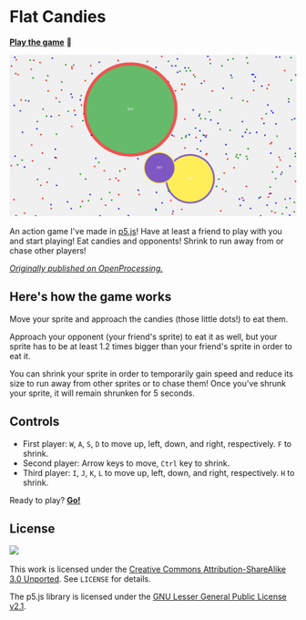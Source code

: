 # Flat Candies

[p5]: https://p5js.org/
[game]: https://you-create.github.io/flat-candies
[game-openprocessing]: https://www.openprocessing.org/sketch/854109

**[Play the game][game]** :candy:

[![](screenshot.png)][game]

An action game I've made in [p5.js][p5]! Have at least a friend to play with
you and start playing! Eat candies and opponents! Shrink to run away from or
chase other players!

_[Originally published on OpenProcessing.][game-openprocessing]_

## Here's how the game works

Move your sprite and approach the candies (those little dots!) to eat them.

Approach your opponent (your friend's sprite) to eat it as well, but your sprite
has to be at least 1.2 times bigger than your friend's sprite in order to eat
it.

You can shrink your sprite in order to temporarily gain speed and reduce its
size to run away from other sprites or to chase them! Once you've shrunk your
sprite, it will remain shrunken for 5 seconds.

## Controls

- First player: `W`, `A`, `S`, `D` to move up, left, down, and right,
  respectively. `F` to shrink.
- Second player: Arrow keys to move, `Ctrl` key to shrink.
- Third player: `I`, `J`, `K`, `L` to move up, left, down, and right,
  respectively. `H` to shrink.

Ready to play? **[Go!][game]**

## License

![](https://licensebuttons.net/l/by-sa/3.0/88x31.png)

This work is licensed under the [Creative Commons Attribution-ShareAlike 3.0
Unported][1]. See `LICENSE` for details.

The p5.js library is licensed under the [GNU Lesser General Public License
v2.1][2].

[1]: https://creativecommons.org/licenses/by-sa/3.0/
[2]: https://www.gnu.org/licenses/old-licenses/lgpl-2.1.html

